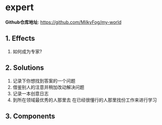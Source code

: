 # expert

**Github仓库地址**: <https://github.com/MilkyFog/my-world>

## 1. **Effects**

1. 如何成为专家?

## 2. **Solutions**

1. 记录下你想找到答案的一个问题
2. 借鉴别人的注意并稍加改动解决问题
3. 记录一本创意日志
4. 到所在领域最优秀的人那里去 在已经很懂行的人那里找份工作来进行学习

## 3. **Components**
